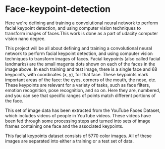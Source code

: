 # Face-keypoint-detection

Here we're defining and training a convolutional neural network to perform facial keypoint detection, and using computer vision techniques to transform images of faces.This work is done as a part of udacity computer vision nano degree.


This project will be all about defining and training a convolutional neural network to perform facial keypoint detection, and using computer vision techniques to transform images of faces. Facial keypoints (also called facial landmarks) are the small magenta dots shown on each of the faces in the image above. In each training and test image, there is a single face and 68 keypoints, with coordinates (x, y), for that face. These keypoints mark important areas of the face: the eyes, corners of the mouth, the nose, etc. These keypoints are relevant for a variety of tasks, such as face filters, emotion recognition, pose recognition, and so on. Here they are, numbered, and you can see that specific ranges of points match different portions of the face. <br>


This set of image data has been extracted from the YouTube Faces Dataset, which includes videos of people in YouTube videos. These videos have been fed through some processing steps and turned into sets of image frames containing one face and the associated keypoints.

This facial keypoints dataset consists of 5770 color images. All of these images are separated into either a training or a test set of data.

